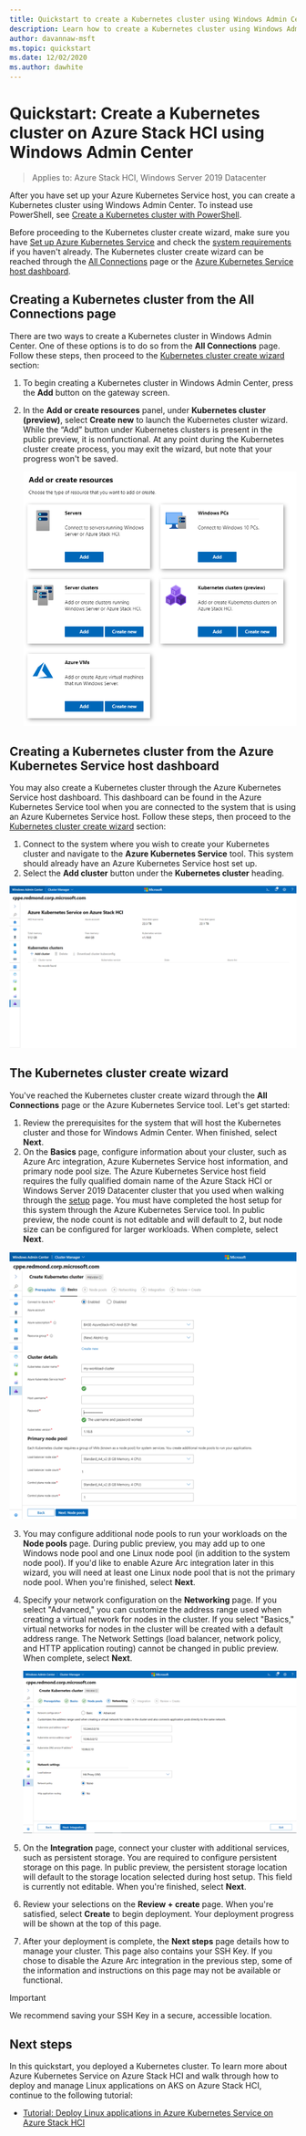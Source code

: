 ```yaml
---
title: Quickstart to create a Kubernetes cluster using Windows Admin Center
description: Learn how to create a Kubernetes cluster using Windows Admin Center
author: davannaw-msft
ms.topic: quickstart
ms.date: 12/02/2020
ms.author: dawhite
---
```

# Quickstart: Create a Kubernetes cluster on Azure Stack HCI using Windows Admin Center

> Applies to: Azure Stack HCI, Windows Server 2019 Datacenter

After you have set up your Azure Kubernetes Service host, you can create a Kubernetes cluster using Windows Admin Center. To instead use PowerShell, see [Create a Kubernetes cluster with PowerShell](create-kubernetes-cluster-powershell.md).

Before proceeding to the Kubernetes cluster create wizard, make sure you have [Set up Azure Kubernetes Service](setup.md) and check the [system requirements](system-requirements.md) if you haven't already. The Kubernetes cluster create wizard can be reached through the [All Connections](#creating-a-kubernetes-cluster-from-the-all-connections-page) page or the [Azure Kubernetes Service host dashboard](#creating-a-kubernetes-cluster-from-the-azure-kubernetes-service-host-dashboard).

## Creating a Kubernetes cluster from the All Connections page 

There are two ways to create a Kubernetes cluster in Windows Admin Center. One of these options is to do so from the **All Connections** page. Follow these steps, then proceed to the [Kubernetes cluster create wizard](#the-kubernetes-cluster-create-wizard) section: 

1. To begin creating a Kubernetes cluster in Windows Admin Center, press the **Add** button on the gateway screen. 
2. In the **Add or create resources** panel, under **Kubernetes cluster (preview)**, select **Create new** to launch the Kubernetes cluster wizard. While the “Add” button under Kubernetes clusters is present in the public preview, it is nonfunctional. At any point during the Kubernetes cluster create process, you may exit the wizard, but note that your progress won't be saved. 


    ![Illustrates the Add or create resources blade in Windows Admin Center, which now includes the new tile for Kubernetes clusters.](.\media\create-kubernetes-cluster\add-connection.png)
  
## Creating a Kubernetes cluster from the Azure Kubernetes Service host dashboard  

You may also create a Kubernetes cluster through the Azure Kubernetes Service host dashboard. This dashboard can be found in the Azure Kubernetes Service tool when you are connected to the system that is using an Azure Kubernetes Service host. Follow these steps, then proceed to the [Kubernetes cluster create wizard](#the-kubernetes-cluster-create-wizard) section: 

1. Connect to the system where you wish to create your Kubernetes cluster and navigate to the **Azure Kubernetes Service** tool. This system should already have an Azure Kubernetes Service host set up.
2. Select the **Add cluster** button under the **Kubernetes cluster** heading.

![Illustrates the Azure Kubernetes Service tool dashboard that appears after you set up an Azure Kubernetes Service host.](.\media\setup\dashboard.png)
  
## The Kubernetes cluster create wizard
You've reached the Kubernetes cluster create wizard through the **All Connections** page or the Azure Kubernetes Service tool. Let's get started:  

1. Review the prerequisites for the system that will host the Kubernetes cluster and those for Windows Admin Center. When finished, select **Next**. 
2. On the **Basics** page, configure information about your cluster, such as Azure Arc integration, Azure Kubernetes Service host information, and primary node pool size. The Azure Kubernetes Service host field requires the fully qualified domain name of the Azure Stack HCI or Windows Server 2019 Datacenter cluster that you used when walking through the [setup](setup.md) page. You must have completed the host setup for this system through the Azure Kubernetes Service tool. In public preview, the node count is not editable and will default to 2, but node size can be configured for larger workloads. When complete, select **Next**.

 [ ![Illustrates the Basics page of the Kubernetes cluster wizard.](.\media\create-kubernetes-cluster\basics.png) ](.\media\create-kubernetes-cluster\basics.png#lightbox)
 
3. You may configure additional node pools to run your workloads on the **Node pools** page. During public preview, you may add up to one Windows node pool and one Linux node pool (in addition to the system node pool). If you'd like to enable Azure Arc integration later in this wizard, you will need at least one Linux node pool that is not the primary node pool. When you're finished, select **Next**.
4. Specify your network configuration on the **Networking** page. If you select "Advanced," you can customize the address range used when creating a virtual network for nodes in the cluster. If you select "Basics," virtual networks for nodes in the cluster will be created with a default address range. The Network Settings (load balancer, network policy, and HTTP application routing) cannot be changed in public preview. When complete, select **Next**.

    [ ![Illustrates the Networking page of the Kubernetes cluster wizard.](.\media\create-kubernetes-cluster\networking.png) ](\media\create-kubernetes-cluster\networking.png#lightbox)

5. On the **Integration** page, connect your cluster with additional services, such as persistent storage. You are required to configure persistent storage on this page. In public preview, the persistent storage location will default to the storage location selected during host setup. This field is currently not editable. When you're finished, select **Next**.
6. Review your selections on the **Review + create** page. When you're satisfied, select **Create** to begin deployment. Your deployment progress will be shown at the top of this page. 
7. After your deployment is complete, the **Next steps** page details how to manage your cluster. This page also contains your SSH Key. If you chose to disable the Azure Arc integration in the previous step, some of the information and instructions on this page may not be available or functional.

> [!IMPORTANT] 
> We recommend saving your SSH Key in a secure, accessible location.

## Next steps

In this quickstart, you deployed a Kubernetes cluster. To learn more about Azure Kubernetes Service on Azure Stack HCI and walk through how to deploy and manage Linux applications on AKS on Azure Stack HCI, continue to the following tutorial:

- [Tutorial: Deploy Linux applications in Azure Kubernetes Service on Azure Stack HCI](deploy-linux-application.md)
